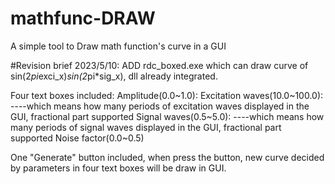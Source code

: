 # mathfunc-DRAW
A simple tool to Draw math function's curve in a GUI

#Revision brief
2023/5/10:
  ADD rdc_boxed.exe which can draw curve of sin(2*pi*exci_x)*sin(2*pi*sig_x), dll already integrated.

  Four text boxes included:
      Amplitude(0.0~1.0):
      Excitation waves(10.0~100.0):         ----which means how many periods of excitation waves displayed in the GUI, fractional part supported
      Signal waves(0.5~5.0):                ----which means how many periods of signal waves displayed in the GUI, fractional part supported
      Noise factor(0.0~0.5)
  
  One "Generate" button included, when press the button, new curve decided by parameters in four text boxes will be draw in GUI.


